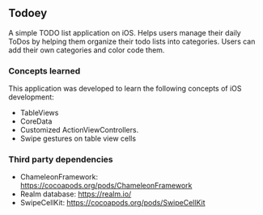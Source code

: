 ## Todoey
A simple TODO list application on iOS.  Helps users manage their daily ToDos by helping them organize their todo lists 
into categories.
Users can add their own categories and color code them.

### Concepts learned
This application was developed to learn the following concepts of iOS development:
- TableViews
- CoreData
- Customized ActionViewControllers.
- Swipe gestures on table view cells

### Third party dependencies
- ChameleonFramework: https://cocoapods.org/pods/ChameleonFramework
- Realm database: https://realm.io/
- SwipeCellKit: https://cocoapods.org/pods/SwipeCellKit

